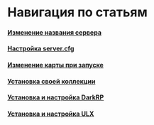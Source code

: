 <script setup>
import GmodLogo from '/components/GmodLogo.vue';
</script>

# Навигация по статьям

#### <GmodLogo>[Изменение названия сервера](/ru/games/gmod/server-name)</GmodLogo>

#### <GmodLogo>[Настройка server.cfg](/ru/games/gmod/server-cfg)</GmodLogo>

#### <GmodLogo>[Изменение карты при запуске](/ru/games/gmod/map)</GmodLogo>

#### <GmodLogo>[Установка своей коллекции](/ru/games/gmod/workshop)</GmodLogo>

#### <GmodLogo>[Установка и настройка DarkRP](/ru/games/gmod/darkrp)</GmodLogo>

#### <GmodLogo>[Установка и настройка ULX](/ru/games/gmod/ulx)</GmodLogo>
